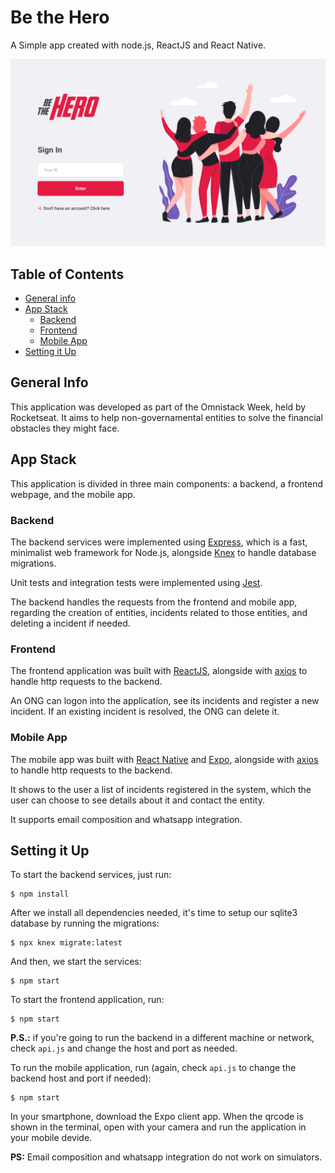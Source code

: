 # Be the Hero

A Simple app created with node.js, ReactJS and React Native.

![be-the-hero-page](./img/betheheropage.png)

## Table of Contents
* [General info](#general-info)
* [App Stack](#app-stack)
  * [Backend](#backend)
  * [Frontend](#frontend)
  * [Mobile App](#mobile-app)
* [Setting it Up](#setting-it-up)

## General Info

This application was developed as part of the Omnistack Week, held by Rocketseat. It aims to help non-governamental entities to solve the financial obstacles they might face.

## App Stack

This application is divided in three main components: a backend, a frontend webpage, and the mobile app.

### Backend

The backend services were implemented using [Express](https://expressjs.com), which is a fast, minimalist web framework for Node.js, alongside [Knex](https://knexjs.org) to handle database migrations.

Unit tests and integration tests were implemented using [Jest](https://jestjs.io).

The backend handles the requests from the frontend and mobile app, regarding the creation of entities, incidents related to those entities, and deleting a incident if needed.

### Frontend

The frontend application was built with [ReactJS](https://reactjs.org), alongside with [axios](https://github.com/axios/axios) to handle http requests to the backend.

An ONG can logon into the application, see its incidents and register a new incident. If an existing incident is resolved, the ONG can delete it.

### Mobile App

The mobile app was built with [React Native](https://reactnative.dev) and [Expo](https://expo.io), alongside with [axios](https://github.com/axios/axios) to handle http requests to the backend.

It shows to the user a list of incidents registered in the system, which the user can choose to see details about it and contact the entity.

It supports email composition and whatsapp integration.

## Setting it Up

To start the backend services, just run:

```
$ npm install
```

After we install all dependencies needed, it's time to setup our sqlite3 database by running the migrations:

```
$ npx knex migrate:latest
```

And then, we start the services:

```
$ npm start
```

To start the frontend application, run:

```
$ npm start
```

__P.S.:__ if you're going to run the backend in a different machine or network, check `api.js` and change the host and port as needed.

To run the mobile application, run (again, check `api.js` to change the backend host and port if needed):

```
$ npm start
```

In your smartphone, download the Expo client app. When the qrcode is shown in the terminal, open with your camera and run the application in your mobile devide.

__PS:__ Email composition and whatsapp integration do not work on simulators.
